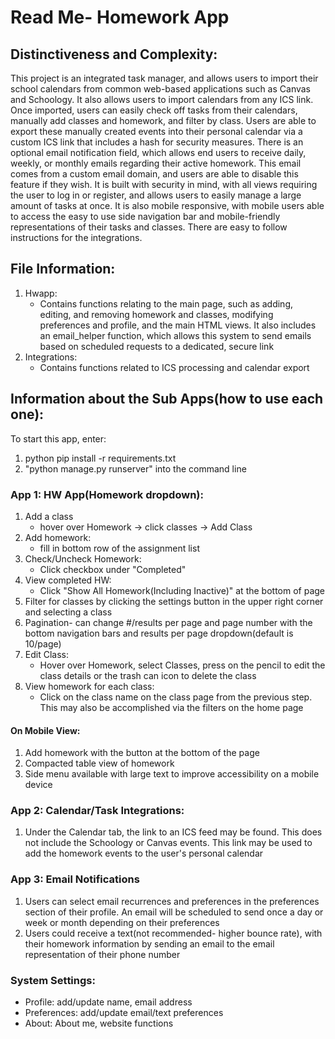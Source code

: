 # Read Me- Homework App

## Distinctiveness and Complexity:
This project is an integrated task manager, and allows users to import their school calendars from common web-based applications such as Canvas and Schoology. It also allows users to import calendars from any ICS link. Once imported, users can easily check off tasks from their calendars, manually add classes and homework, and filter by class. Users are able to export these manually created events into their personal calendar via a custom ICS link that includes a hash for security measures. There is an optional email notification field, which allows end users to receive daily, weekly, or monthly emails regarding their active homework. This email comes from a custom email domain, and users are able to disable this feature if they wish. It is built with security in mind, with all views requiring the user to log in or register, and allows users to easily manage a large amount of tasks at once. It is also mobile responsive, with mobile users able to access the easy to use side navigation bar and mobile-friendly representations of their tasks and classes. There are easy to follow instructions for the integrations.

## File Information:
1. Hwapp:
    - Contains functions relating to the main page, such as adding, editing, and removing homework and classes, modifying preferences and profile, and the main HTML views. It also includes an email_helper function, which allows this system to send emails based on scheduled requests to a dedicated, secure link
2. Integrations:
    - Contains functions related to ICS processing and calendar export

## Information about the Sub Apps(how to use each one):
To start this app, enter:
1. python pip install -r requirements.txt
2. "python manage.py runserver" 
into the command line
### App 1: HW App(Homework dropdown):
1. Add a class 
    - hover over Homework -> click classes -> Add Class 
2. Add homework:
    - fill in bottom row of the assignment list
3. Check/Uncheck Homework:
    - Click checkbox under "Completed"
4. View completed HW:
    - Click "Show All Homework(Including Inactive)" at the bottom of page
5. Filter for classes by clicking the settings button in the upper right corner and selecting a class
6. Pagination- can change #/results per page and page number with the bottom navigation bars and results per page dropdown(default is 10/page)
7. Edit Class:
    - Hover over Homework, select Classes, press on the pencil to edit the class details or the trash can icon to delete the class
8. View homework for each class:
    - Click on the class name on the class page from the previous step. This may also be accomplished via the filters on the home page
#### On Mobile View:
1. Add homework with the button at the bottom of the page
2. Compacted table view of homework
3. Side menu available with large text to improve accessibility on a mobile device

### App 2: Calendar/Task Integrations:
1. Under the Calendar tab, the link to an ICS feed may be found. This does not include the Schoology or Canvas events. This link may be used to add the homework events to the user's personal calendar

### App 3: Email Notifications
1. Users can select email recurrences and preferences in the preferences section of their profile. An email will be scheduled to send once a day or week or month depending on their preferences
2. Users could receive a text(not recommended- higher bounce rate), with their homework information by sending an email to the email representation of their phone number

### System Settings:
- Profile: add/update name, email address
- Preferences: add/update email/text preferences
- About: About me, website functions
